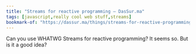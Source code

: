 ```yaml
---
title: "Streams for reactive programming — DasSur.ma"
tags: [javascript,really cool web stuff,streams]
bookmark-of: "https://dassur.ma/things/streams-for-reactive-programming/"
---
```

Can you use WHATWG Streams for reactive programming? It seems so. But is it a good idea?